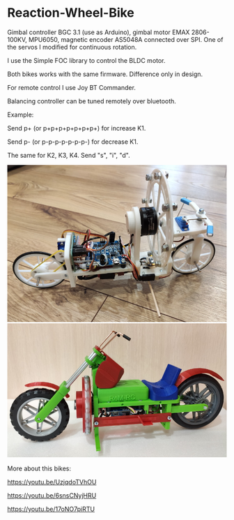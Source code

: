 # Reaction-Wheel-Bike

Gimbal controller BGC 3.1 (use as Arduino), gimbal motor EMAX 2806-100KV, MPU6050, magnetic encoder AS5048A connected over SPI.
One of the servos I modified for continuous rotation.

I use the Simple FOC library to control the BLDC motor.

Both bikes works with the same firmware. Difference only in design.

For remote control I use Joy BT Commander.

Balancing controller can be tuned remotely over bluetooth.

Example:

Send p+ (or p+p+p+p+p+p+p+) for increase K1.

Send p- (or p-p-p-p-p-p-p-) for decrease K1.

The same for K2, K3, K4. Send "s", "i", "d".

<img src="/pictures/bike0.jpg" alt="Bike pic"/>
<img src="/pictures/bike1.jpg" alt="Bike pic"/>
 
More about this bikes:

https://youtu.be/UzjqdoTVhOU

https://youtu.be/6snsCNyjHRU

https://youtu.be/17oNO7piRTU
